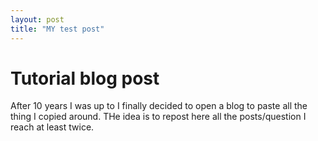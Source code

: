 ```yaml
---
layout: post
title: "MY test post"
---
```


# Tutorial blog post
After 10 years I was up  to I finally decided to open a blog to paste all the thing I copied around.
THe idea is to repost here all the posts/question I reach at least twice.
